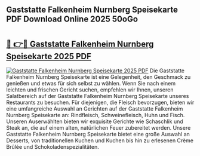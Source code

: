 ## Gaststatte Falkenheim Nurnberg Speisekarte PDF Download Online 2025 50oGo

# <h2><a href="http://gcd9q1.nevu.top/?p=Gaststatte+Falkenheim+Nurnberg+Speisekarte">🔗 👉🔴 Gaststatte Falkenheim Nurnberg Speisekarte 2025 PDF</a></h2>

[![Gaststatte Falkenheim Nurnberg Speisekarte 2025 PDF](https://i.imgur.com/dBaPXMq.png)](http://gcd9q1.nevu.top/?p=Gaststatte+Falkenheim+Nurnberg+Speisekarte)
Die Gaststatte Falkenheim Nurnberg Speisekarte ist eine Gelegenheit, den Geschmack zu genießen und etwas für sich selbst zu wählen. Wenn Sie nach einem leichten und frischen Gericht suchen, empfehlen wir Ihnen, unseren Salatbereich auf der Gaststatte Falkenheim Nurnberg Speisekarte unseres Restaurants zu besuchen. Für diejenigen, die Fleisch bevorzugen, bieten wir eine umfangreiche Auswahl an Gerichten auf der Gaststatte Falkenheim Nurnberg Speisekarte an: Rindfleisch, Schweinefleisch, Huhn und Fisch. Unseren Auserwählten bieten wir exquisite Gerichte wie Schaschlik und Steak an, die auf einem alten, natürlichen Feuer zubereitet werden. Unsere Gaststatte Falkenheim Nurnberg Speisekarte bietet eine große Auswahl an Desserts, von traditionellen Kuchen und Kuchen bis hin zu erlesenen Crème Brûlée und Schokoladenspezialitäten.
